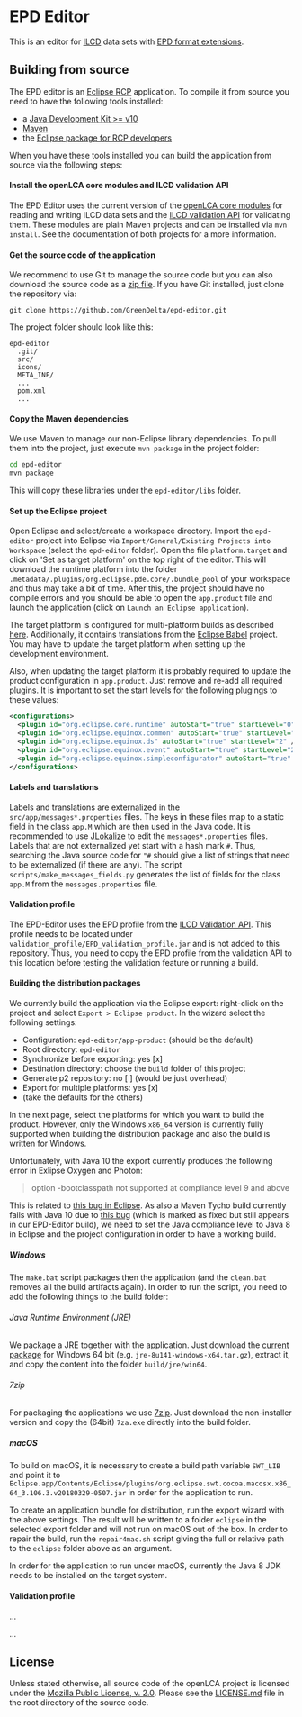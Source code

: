 # EPD Editor
This is an editor for [ILCD](http://eplca.jrc.ec.europa.eu/LCDN/developer.xhtml)
data sets with [EPD format extensions](http://www.oekobaudat.de/en/info/working-group-indata.html). 

## Building from source
The EPD editor is an [Eclipse RCP](https://wiki.eclipse.org/Rich_Client_Platform)
application. To compile it from source you need to have the following tools
installed:

* a [Java Development Kit >= v10](http://www.oracle.com/technetwork/java/javase/downloads/jdk10-downloads-4416644.html)
* [Maven](http://maven.apache.org/)
* the [Eclipse package for RCP developers](https://www.eclipse.org/downloads/)

When you have these tools installed you can build the application from source
via the following steps:

#### Install the openLCA core modules and ILCD validation API
The EPD Editor uses the current version of the 
[openLCA core modules](https://github.com/GreenDelta/olca-modules) for reading
and writing ILCD data sets and the [ILCD validation API](https://bitbucket.org/okusche/ilcdvalidation)
for validating them. These modules are plain Maven projects and can be
installed via `mvn install`. See the documentation of both projects for a
more information.

#### Get the source code of the application
We recommend to use Git to manage the source code but you can also download the
source code as a [zip file](https://github.com/GreenDelta/epd-editor/archive/master.zip).
If you have Git installed, just clone the repository via:

    git clone https://github.com/GreenDelta/epd-editor.git

The project folder should look like this:

    epd-editor
      .git/
      src/
      icons/
      META_INF/
      ...
      pom.xml
      ...

#### Copy the Maven dependencies
We use Maven to manage our non-Eclipse library dependencies. To pull them into
the project, just execute `mvn package` in the project folder:

```bash
cd epd-editor
mvn package
```

This will copy these libraries under the `epd-editor/libs` folder. 

#### Set up the Eclipse project
Open Eclipse and select/create a workspace directory. Import the `epd-editor` 
project into Eclipse via `Import/General/Existing Projects into Workspace`
(select the `epd-editor` folder). Open the file `platform.target` and click on
'Set as target platform' on the top right of the editor. This will download the
runtime platform into the folder `.metadata/.plugins/org.eclipse.pde.core/.bundle_pool`
of your workspace and thus may take a bit of time. After this, the project should
have no compile errors and you should be able to open the `app.product` file
and launch the application (click on `Launch an Eclipse application`).

The target platform is configured for multi-platform builds as described
[here](https://stackoverflow.com/questions/4261866/eclipse-rcp-how-to-download-delta-pack-from-software-site-in-the-target-definit).
Additionally, it contains translations from the [Eclipse Babel](https://www.eclipse.org/babel/downloads.php) project.
You may have to update the target platform when setting up the development environment.

Also, when updating the target platform it is probably required to update the product
configuration in `app.product`. Just remove and re-add all required plugins. It is
important to set the start levels for the following plugings to these values:

```xml
<configurations>
  <plugin id="org.eclipse.core.runtime" autoStart="true" startLevel="0" />
  <plugin id="org.eclipse.equinox.common" autoStart="true" startLevel="2" />
  <plugin id="org.eclipse.equinox.ds" autoStart="true" startLevel="2" />
  <plugin id="org.eclipse.equinox.event" autoStart="true" startLevel="2" />
  <plugin id="org.eclipse.equinox.simpleconfigurator" autoStart="true" startLevel="1" />
</configurations>
```

#### Labels and translations
Labels and translations are externalized in the `src/app/messages*.properties`
files. The keys in these files map to a static field in the class `app.M` which
are then used in the Java code. It is recommended to use 
[JLokalize](http://jlokalize.sourceforge.net) to edit the `messages*.properties`
files. Labels that are not externalized yet start with a hash mark `#`. Thus,
searching the Java source code for `"#` should give a list of strings that need
to be externalized (if there are any). The script `scripts/make_messages_fields.py`
generates the list of fields for the class `app.M` from the `messages.properties`
file.

#### Validation profile
The EPD-Editor uses the EPD profile from the 
[ILCD Validation API](https://bitbucket.org/okusche/ilcdvalidation). This
profile needs to be located under `validation_profile/EPD_validation_profile.jar`
and is not added to this repository. Thus, you need to copy the EPD profile
from the validation API to this location before testing the validation feature
or running a build.

#### Building the distribution packages
We currently build the application via the Eclipse export: right-click on the
project and select `Export > Eclipse product`. In the wizard select the
following settings:

* Configuration: `epd-editor/app-product` (should be the default)
* Root directory: `epd-editor`
* Synchronize before exporting: yes [x]
* Destination directory: choose the `build` folder of this project
* Generate p2 repository: no [ ] (would be just overhead)
* Export for multiple platforms: yes [x]
* (take the defaults for the others)

In the next page, select the platforms for which you want to build the product.
However, only the Windows `x86_64` version is currently fully supported when
building the distribution package and also the build is written for Windows.

Unfortunately, with Java 10 the export currently produces the following error in
Exlipse Oxygen and Photon:

>  option -bootclasspath not supported at compliance level 9 and above

This is related to [this bug in Eclipse](https://bugs.eclipse.org/bugs/show_bug.cgi?id=525280).
As also a Maven Tycho build currently fails with Java 10 due to 
[this bug](https://bugs.eclipse.org/bugs/show_bug.cgi?id=525522) (which is marked as fixed
but still appears in our EPD-Editor build), we need to set the Java compliance level
to Java 8 in Eclipse and the project configuration in order to have a working build.

##### Windows 

The `make.bat` script packages then the application (and the `clean.bat`
removes all the build artifacts again). In order to run the script, you need to
add the following things to the build folder:

###### Java Runtime Environment (JRE)

We package a JRE together with the application. Just download the
[current package](http://www.oracle.com/technetwork/java/javase/downloads/jre8-downloads-2133155.html)
for Windows 64 bit (e.g. `jre-8u141-windows-x64.tar.gz`), extract it, and
copy the content into the folder `build/jre/win64`.

###### 7zip
For packaging the applications we use [7zip](http://www.7-zip.org/download.html).
Just download the non-installer version and copy the (64bit) `7za.exe`
directly into the build folder.

##### macOS

To build on macOS, it is necessary to create a build path variable `SWT_LIB` and 
point it to 
`Eclipse.app/Contents/Eclipse/plugins/org.eclipse.swt.cocoa.macosx.x86_64_3.106.3.v20180329-0507.jar`
in order for the application to run.

To create an application bundle for distribution, run the export wizard with the above
settings. The result will be written to a folder `eclipse` in the selected export folder 
and will not run on macOS out of the box. In order to repair the build, run the
`repair4mac.sh` script giving the full or relative path to the `eclipse` folder above as 
an argument.

In order for the application to run under macOS, currently the Java 8 JDK needs to be 
installed on the target system.


#### Validation profile
... 

...

## License
Unless stated otherwise, all source code of the openLCA project is licensed
under the [Mozilla Public License, v. 2.0](http://mozilla.org/MPL/2.0/). Please
see the [LICENSE.md](./LICENSE.md) file in the root directory of the source code.

